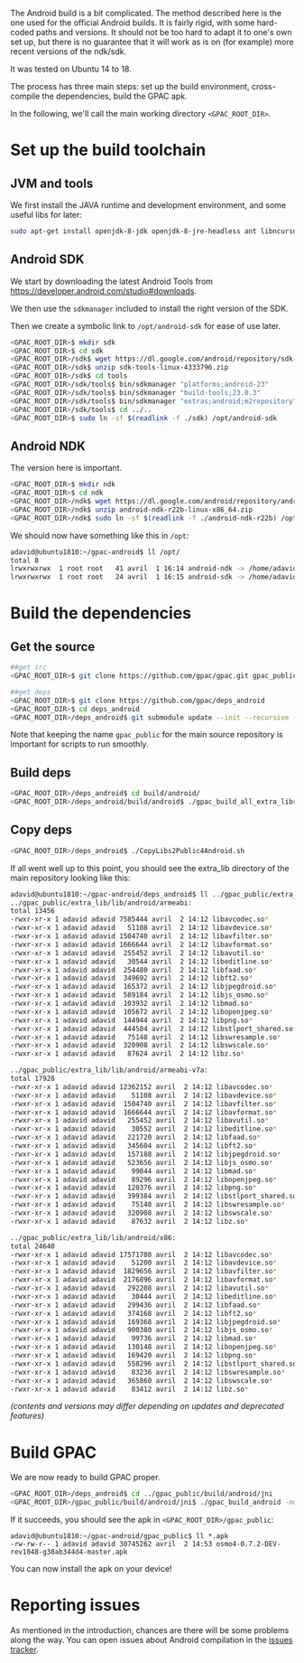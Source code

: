 The Android build is a bit complicated. The method described here is the one used for the official Android builds. It is fairly rigid, with some hard-coded paths and versions. It should not be too hard to adapt it to one's own set up, but there is no guarantee that it will work as is on (for example) more recent versions of the ndk/sdk. 

It was tested on Ubuntu 14 to 18. 

The process has three main steps: set up the build environment, cross-compile the dependencies, build the GPAC apk. 

In the following, we'll call the main working directory `<GPAC_ROOT_DIR>`.

# Set up the build toolchain

## JVM and tools

We first install the JAVA runtime and development environment, and some useful libs for later: 

```bash
sudo apt-get install openjdk-8-jdk openjdk-8-jre-headless ant libncurses5 libc6:i386 libncurses5:i386 libstdc++6:i386 lib32z1 libbz2-1.0:i386 autoconf automake libtool 
```

## Android SDK

We start by downloading the latest Android Tools from https://developer.android.com/studio#downloads. 

We then use the `sdkmanager` included to install the right version of the SDK. 

Then we create a symbolic link to `/opt/android-sdk` for ease of use later. 

```bash
<GPAC_ROOT_DIR>$ mkdir sdk
<GPAC_ROOT_DIR>$ cd sdk
<GPAC_ROOT_DIR>/sdk$ wget https://dl.google.com/android/repository/sdk-tools-linux-4333796.zip
<GPAC_ROOT_DIR>/sdk$ unzip sdk-tools-linux-4333796.zip
<GPAC_ROOT_DIR>/sdk$ cd tools
<GPAC_ROOT_DIR>/sdk/tools$ bin/sdkmanager "platforms;android-23"
<GPAC_ROOT_DIR>/sdk/tools$ bin/sdkmanager "build-tools;23.0.3"
<GPAC_ROOT_DIR>/sdk/tools$ bin/sdkmanager "extras;android;m2repository"
<GPAC_ROOT_DIR>/sdk/tools$ cd ../..
<GPAC_ROOT_DIR>$ sudo ln -sf $(readlink -f ./sdk) /opt/android-sdk
```

## Android NDK

The version here is important. 

```bash
<GPAC_ROOT_DIR>$ mkdir ndk
<GPAC_ROOT_DIR>$ cd ndk
<GPAC_ROOT_DIR>/ndk$ wget https://dl.google.com/android/repository/android-ndk-r22b-linux-x86_64.zip
<GPAC_ROOT_DIR>/ndk$ unzip android-ndk-r22b-linux-x86_64.zip
<GPAC_ROOT_DIR>/ndk$ sudo ln -sf $(readlink -f ./android-ndk-r22b) /opt/android-ndk
```

We should now have something like this in `/opt`:

```bash
adavid@ubuntu1810:~/gpac-android$ ll /opt/
total 8
lrwxrwxrwx  1 root root   41 avril  1 16:14 android-ndk -> /home/adavid/gpac-android/ndk/android-ndk-r13b/
lrwxrwxrwx  1 root root   24 avril  1 16:15 android-sdk -> /home/adavid/gpac-android/sdk/
```


# Build the dependencies

## Get the source

```bash
##get src
<GPAC_ROOT_DIR>$ git clone https://github.com/gpac/gpac.git gpac_public

##get deps
<GPAC_ROOT_DIR>$ git clone https://github.com/gpac/deps_android
<GPAC_ROOT_DIR>$ cd deps_android
<GPAC_ROOT_DIR>/deps_android$ git submodule update --init --recursive --force --checkout
```

Note that keeping the name `gpac_public` for the main source repository is important for scripts to run smoothly. 

## Build deps

```bash
<GPAC_ROOT_DIR>/deps_android$ cd build/android/
<GPAC_ROOT_DIR>/deps_android/build/android$ ./gpac_build_all_extra_libs /opt/android-ndk
```

## Copy deps

```bash
<GPAC_ROOT_DIR>/deps_android$ ./CopyLibs2Public4Android.sh
```

If all went well up to this point, you should see the extra_lib directory of the main repository looking like this: 

```bash
adavid@ubuntu1810:~/gpac-android/deps_android$ ll ../gpac_public/extra_lib/lib/android/*
../gpac_public/extra_lib/lib/android/armeabi:
total 13456
-rwxr-xr-x 1 adavid adavid 7585444 avril  2 14:12 libavcodec.so*
-rwxr-xr-x 1 adavid adavid   51108 avril  2 14:12 libavdevice.so*
-rwxr-xr-x 1 adavid adavid 1504740 avril  2 14:12 libavfilter.so*
-rwxr-xr-x 1 adavid adavid 1666644 avril  2 14:12 libavformat.so*
-rwxr-xr-x 1 adavid adavid  255452 avril  2 14:12 libavutil.so*
-rwxr-xr-x 1 adavid adavid   30544 avril  2 14:12 libeditline.so*
-rwxr-xr-x 1 adavid adavid  254480 avril  2 14:12 libfaad.so*
-rwxr-xr-x 1 adavid adavid  349692 avril  2 14:12 libft2.so*
-rwxr-xr-x 1 adavid adavid  165372 avril  2 14:12 libjpegdroid.so*
-rwxr-xr-x 1 adavid adavid  589184 avril  2 14:12 libjs_osmo.so*
-rwxr-xr-x 1 adavid adavid  103932 avril  2 14:12 libmad.so*
-rwxr-xr-x 1 adavid adavid  105672 avril  2 14:12 libopenjpeg.so*
-rwxr-xr-x 1 adavid adavid  144944 avril  2 14:12 libpng.so*
-rwxr-xr-x 1 adavid adavid  444584 avril  2 14:12 libstlport_shared.so*
-rwxr-xr-x 1 adavid adavid   75148 avril  2 14:12 libswresample.so*
-rwxr-xr-x 1 adavid adavid  320908 avril  2 14:12 libswscale.so*
-rwxr-xr-x 1 adavid adavid   87624 avril  2 14:12 libz.so*

../gpac_public/extra_lib/lib/android/armeabi-v7a:
total 17928
-rwxr-xr-x 1 adavid adavid 12362152 avril  2 14:12 libavcodec.so*
-rwxr-xr-x 1 adavid adavid    51108 avril  2 14:12 libavdevice.so*
-rwxr-xr-x 1 adavid adavid  1504740 avril  2 14:12 libavfilter.so*
-rwxr-xr-x 1 adavid adavid  1666644 avril  2 14:12 libavformat.so*
-rwxr-xr-x 1 adavid adavid   255452 avril  2 14:12 libavutil.so*
-rwxr-xr-x 1 adavid adavid    30552 avril  2 14:12 libeditline.so*
-rwxr-xr-x 1 adavid adavid   221720 avril  2 14:12 libfaad.so*
-rwxr-xr-x 1 adavid adavid   345604 avril  2 14:12 libft2.so*
-rwxr-xr-x 1 adavid adavid   157188 avril  2 14:12 libjpegdroid.so*
-rwxr-xr-x 1 adavid adavid   523656 avril  2 14:12 libjs_osmo.so*
-rwxr-xr-x 1 adavid adavid    99844 avril  2 14:12 libmad.so*
-rwxr-xr-x 1 adavid adavid    89296 avril  2 14:12 libopenjpeg.so*
-rwxr-xr-x 1 adavid adavid   120376 avril  2 14:12 libpng.so*
-rwxr-xr-x 1 adavid adavid   399384 avril  2 14:12 libstlport_shared.so*
-rwxr-xr-x 1 adavid adavid    75148 avril  2 14:12 libswresample.so*
-rwxr-xr-x 1 adavid adavid   320908 avril  2 14:12 libswscale.so*
-rwxr-xr-x 1 adavid adavid    87632 avril  2 14:12 libz.so*

../gpac_public/extra_lib/lib/android/x86:
total 24640
-rwxr-xr-x 1 adavid adavid 17571708 avril  2 14:12 libavcodec.so*
-rwxr-xr-x 1 adavid adavid    51200 avril  2 14:12 libavdevice.so*
-rwxr-xr-x 1 adavid adavid  1829656 avril  2 14:12 libavfilter.so*
-rwxr-xr-x 1 adavid adavid  2176896 avril  2 14:12 libavformat.so*
-rwxr-xr-x 1 adavid adavid   292208 avril  2 14:12 libavutil.so*
-rwxr-xr-x 1 adavid adavid    30444 avril  2 14:12 libeditline.so*
-rwxr-xr-x 1 adavid adavid   299436 avril  2 14:12 libfaad.so*
-rwxr-xr-x 1 adavid adavid   374168 avril  2 14:12 libft2.so*
-rwxr-xr-x 1 adavid adavid   169368 avril  2 14:12 libjpegdroid.so*
-rwxr-xr-x 1 adavid adavid   900380 avril  2 14:12 libjs_osmo.so*
-rwxr-xr-x 1 adavid adavid    99736 avril  2 14:12 libmad.so*
-rwxr-xr-x 1 adavid adavid   130148 avril  2 14:12 libopenjpeg.so*
-rwxr-xr-x 1 adavid adavid   169420 avril  2 14:12 libpng.so*
-rwxr-xr-x 1 adavid adavid   558296 avril  2 14:12 libstlport_shared.so*
-rwxr-xr-x 1 adavid adavid    83236 avril  2 14:12 libswresample.so*
-rwxr-xr-x 1 adavid adavid   365860 avril  2 14:12 libswscale.so*
-rwxr-xr-x 1 adavid adavid    83412 avril  2 14:12 libz.so*
```

_(contents and versions may differ depending on updates and deprecated features)_

# Build GPAC

We are now ready to build GPAC proper. 

```bash 
<GPAC_ROOT_DIR>/deps_android$ cd ../gpac_public/build/android/jni
<GPAC_ROOT_DIR>/gpac_public/build/android/jni$ ./gpac_build_android -ndk=/opt/android-ndk -sdk=/opt/android-sdk -jdk=/usr/lib/jvm/java-8-openjdk-amd64 -force_rebuild
```

If it succeeds, you should see the apk in `<GPAC_ROOT_DIR>/gpac_public`:

```
adavid@ubuntu1810:~/gpac-android/gpac_public$ ll *.apk
-rw-rw-r-- 1 adavid adavid 30745262 avril  2 14:53 osmo4-0.7.2-DEV-rev1048-g38ab344d4-master.apk
```

You can now install the apk on your device!


# Reporting issues

As mentioned in the introduction, chances are there will be some problems along the way. You can open issues about Android compilation in the [issues tracker](https://github.com/gpac/gpac/issues).
